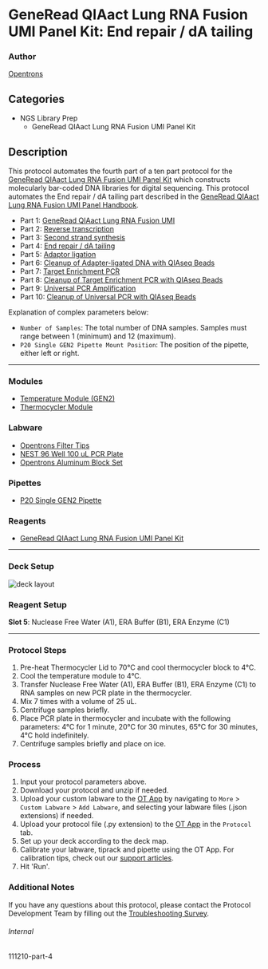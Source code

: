 # GeneRead QIAact Lung RNA Fusion UMI Panel Kit: End repair / dA tailing

### Author
[Opentrons](https://opentrons.com/)



## Categories
* NGS Library Prep
	* GeneRead QIAact Lung RNA Fusion UMI Panel Kit

## Description
This protocol automates the fourth part of a ten part protocol for the [GeneRead QIAact Lung RNA Fusion UMI Panel Kit](https://www.qiagen.com/us/products/instruments-and-automation/genereader-system/generead-qiaact-lung-panels-ww/?catno=181936) which constructs molecularly bar-coded DNA libraries for digital sequencing. This protocol automates the End repair / dA tailing part described in the [GeneRead QIAact Lung RNA Fusion UMI Panel Handbook](https://www.qiagen.com/us/resources/download.aspx?id=1a71d98a-c45c-44fa-b4af-874cd1d2b61f&lang=en).

* Part 1: [GeneRead QIAact Lung RNA Fusion UMI](https://protocols.opentrons.com/protocol/111210)
* Part 2: [Reverse transcription](https://protocols.opentrons.com/protocol/111210-part-2)
* Part 3: [Second strand synthesis](https://protocols.opentrons.com/protocol/111210-part-3)
* Part 4: [End repair / dA tailing](https://protocols.opentrons.com/protocol/111210-part-4)
* Part 5: [Adaptor ligation](https://protocols.opentrons.com/protocol/111210-part-5)
* Part 6: [Cleanup of Adapter-ligated DNA with QIAseq Beads](https://protocols.opentrons.com/protocol/111210-part-6)
* Part 7: [Target Enrichment PCR](https://protocols.opentrons.com/protocol/111210-part-7)
* Part 8: [Cleanup of Target Enrichment PCR with QIAseq Beads](https://protocols.opentrons.com/protocol/111210-part-8)
* Part 9: [Universal PCR Amplification](https://protocols.opentrons.com/protocol/111210-part-9)
* Part 10: [Cleanup of Universal PCR with QIAseq Beads](https://protocols.opentrons.com/protocol/111210-part-10)

Explanation of complex parameters below:
* `Number of Samples`: The total number of DNA samples. Samples must range between 1 (minimum) and 12 (maximum).
* `P20 Single GEN2 Pipette Mount Position`: The position of the pipette, either left or right.

---

### Modules
* [Temperature Module (GEN2)](https://shop.opentrons.com/collections/hardware-modules/products/tempdeck)
* [Thermocycler Module](https://shop.opentrons.com/collections/hardware-modules/products/thermocycler-module)

### Labware
* [Opentrons Filter Tips](https://shop.opentrons.com/collections/opentrons-tips)
* [NEST 96 Well 100 uL PCR Plate](https://shop.opentrons.com/collections/lab-plates/products/nest-0-1-ml-96-well-pcr-plate-full-skirt)
* [Opentrons Aluminum Block Set](https://shop.opentrons.com/collections/racks-and-adapters/products/aluminum-block-set)

### Pipettes
* [P20 Single GEN2 Pipette](https://shop.opentrons.com/collections/ot-2-robot/products/single-channel-electronic-pipette?variant=31059478970462)

### Reagents
* [GeneRead QIAact Lung RNA Fusion UMI Panel Kit](https://www.qiagen.com/us/products/instruments-and-automation/genereader-system/generead-qiaact-lung-panels-ww/?catno=181936)

---

### Deck Setup
![deck layout](https://opentrons-protocol-library-website.s3.amazonaws.com/custom-README-images/111210/111210-part-4-layout.png)

### Reagent Setup

**Slot 5**: Nuclease Free Water (A1), ERA Buffer (B1), ERA Enzyme (C1)

---

### Protocol Steps
1. Pre-heat Thermocycler Lid to 70°C and cool thermocycler block to 4°C.
2. Cool the temperature module to 4°C.
3. Transfer Nuclease Free Water (A1), ERA Buffer (B1), ERA Enzyme (C1) to RNA samples on new PCR plate in the thermocycler.
4. Mix 7 times with a volume of 25 uL.
5. Centrifuge samples briefly.
6. Place PCR plate in thermocycler and incubate with the following parameters: 4°C for 1 minute, 20°C for 30 minutes, 65°C for 30 minutes, 4°C hold indefinitely.
5. Centrifuge samples briefly and place on ice.

### Process
1. Input your protocol parameters above.
2. Download your protocol and unzip if needed.
3. Upload your custom labware to the [OT App](https://opentrons.com/ot-app) by navigating to `More` > `Custom Labware` > `Add Labware`, and selecting your labware files (.json extensions) if needed.
4. Upload your protocol file (.py extension) to the [OT App](https://opentrons.com/ot-app) in the `Protocol` tab.
5. Set up your deck according to the deck map.
6. Calibrate your labware, tiprack and pipette using the OT App. For calibration tips, check out our [support articles](https://support.opentrons.com/en/collections/1559720-guide-for-getting-started-with-the-ot-2).
7. Hit 'Run'.

### Additional Notes
If you have any questions about this protocol, please contact the Protocol Development Team by filling out the [Troubleshooting Survey](https://protocol-troubleshooting.paperform.co/).

###### Internal
111210-part-4